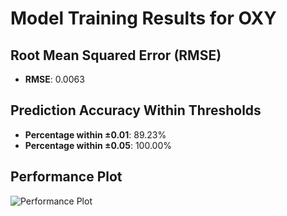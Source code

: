 # Model Training Results for OXY

## Root Mean Squared Error (RMSE)
- **RMSE**: 0.0063

## Prediction Accuracy Within Thresholds
- **Percentage within ±0.01**: 89.23%
- **Percentage within ±0.05**: 100.00%

## Performance Plot
![Performance Plot](../imgs/OXY.png)
